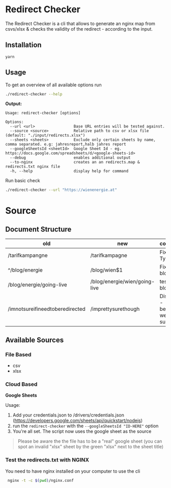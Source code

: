# Redirect Checker

The Redirect Checker is a cli that allows to generate an nginx map from csvs/xlsx & checks the validity of the redirect - according to the input.

## Installation

`yarn`

## Usage

To get an overview of all available options run

```bash
./redirect-checker --help
```

**Output:**

```
Usage: redirect-checker [options]

Options:
  --url <url>                 Base URL entries will be tested against.
  --source <source>           Relative path to csv or xlsx file (default: "./input/redirects.xlsx")
  --sheets <sheets>           Exclude only certain sheets by name, comma separated. e.g: jahresreport,halb jahres report
  --googleSheetsId <sheetId>  Google Sheet Id - eg. https://docs.google.com/spreadsheets/d/<google-sheets-id>
  --debug                     enables additional output
  --to-nginx                  creates an an redirects.map & redirects.txt nginx file
  -h, --help                  display help for command
```

Run basic check

```bash
./redirect-checker --url "https://wienenergie.at"
```

# Source

## Document Structure

| old                             | new                           | comment                           | exclude | testonly | regexEnabled |
| ------------------------------- | ----------------------------- | --------------------------------- | ------- | -------- | ------------ |
| /tarifkampangne                 | /tarifkampagne                | Fixes Typo                        |         |          |              |
| ^/blog/energie                  | /blog/wien\$1                 | Fix for blog                      |         |          | x            |
| /blog/energie/going-live        | /blog/energie/wien/going-live | test for blog case                |         | x        |              |
| /imnotsureifineedtoberedirected | /imprettysurethough           | Disabled - because we're not sure | x       |          |              |

## Available Sources

### File Based

- csv
- xlsx

### Cloud Based

**Google Sheets**

Usage:

1. Add your credentials.json to /drivers/credentials.json
   (https://developers.google.com/sheets/api/quickstart/nodejs)
2. run the `redirect-checker` with the `--googleSheetsId "ID-HERE"` option
3. You're all set. The script now uses the google sheet as the source

> Please be aware the the file has to be a "real" google sheet (you can spot an invalid "xlsx" sheet by the green "xlsx" next to the sheet title)

### Test the redirects.txt with NGINX

You need to have nginx installed on your computer to use the cli

```bash
 nginx -t -c $(pwd)/nginx.conf
```
